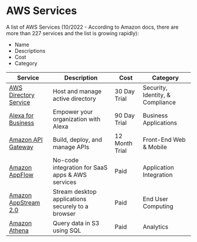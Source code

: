 # AWS Services
A list of AWS Services (10/2022 - According to Amazon docs, there are more than 227 services and the list is growing rapidly):

- Name 
- Descriptions 
- Cost 
- Category 
            
| Service         | Description     | Cost            | Category       | 
| --------------- | --------------- | --------------- |--------------- |
| <a href="https://aws.amazon.com/directoryservice/" target="_blank">AWS Directory Service</a>| Host and manage active directory | 30 Day Trial | Security, Identity, & Compliance |
| <a href="https://aws.amazon.com/alexaforbusiness/pricing/?did=ap_card&trk=ap_card">Alexa for Business</a> |Empower your organization with Alexa | 90 Day Trial |Business Applications
| <a href="https://aws.amazon.com/api-gateway/pricing/?did=ap_card&trk=ap_card">Amazon API Gateway</a> | Build, deploy, and manage APIs | 12 Month Trial| Front-End Web & Mobile |
| <a href="https://aws.amazon.com/appflow/">Amazon AppFlow</a> | No-code integration for SaaS apps & AWS services | Paid| Application Integration|            
| <a href="https://aws.amazon.com/appstream2/">Amazon AppStream 2.0</a> | Stream desktop applications securely to a browser | Paid|End User Computing|
| <a href="https://aws.amazon.com/athena/">Amazon Athena</a> | Query data in S3 using SQL | Paid| Analytics|

